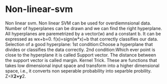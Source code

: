# Non-linear-svm
Non linear svm.
Non linear SVM can be used for overdiemnsional data.
Number of hyperplanes can be drawn and we can find the right hyperplane.
All hyperplanes are paremetrized by a vector(w) and a constant b.
It can be expressed as wx+b=0.
f(x)=sign(w*x)+b that correctly classifies our data.
Selection of a good hyperplane:
1st condition:Choose a hyperplane that divides or classifies the data correctly.
2nd condition:Which ever point is close to the hyperplane it is called Support vector.
The distance between the support vector is called margin.
Kernel Trick.
These are functions that takes low dimensional input space and transform into a higher dimensional space,
i.e., it converts non seperable probability into separble probility.
Z=X**2+y**2.

